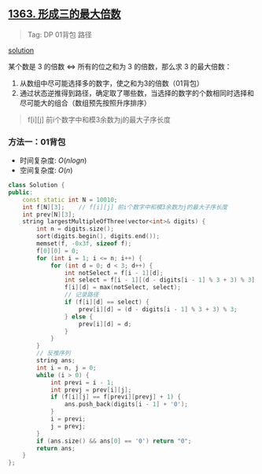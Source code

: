 ## [1363. 形成三的最大倍数](https://leetcode.cn/problems/largest-multiple-of-three/description/)

> Tag: DP 01背包 路径

[solution](https://leetcode.cn/problems/largest-multiple-of-three/solutions/907662/pai-xu-01bei-bao-by-wilson1996-e5ew/)

某个数是 3 的倍数 <=> 所有的位之和为 3 的倍数，那么求 3 的最大倍数：
1. 从数组中尽可能选择多的数字，使之和为3的倍数（01背包）
2. 通过状态逆推得到路径，确定取了哪些数，当选择的数字的个数相同时选择和尽可能大的组合（数组预先按照升序排序）

> f[i][j] 前i个数字中和模3余数为j的最大子序长度

### 方法一：01背包

* 时间复杂度: ${O(nlogn)}$
* 空间复杂度: ${O(n)}$

```cpp
class Solution {
public:
    const static int N = 10010;
    int f[N][3];    // f[i][j] 前i个数字中和模3余数为j的最大子序长度
    int prev[N][3];
    string largestMultipleOfThree(vector<int>& digits) {
        int n = digits.size();
        sort(digits.begin(), digits.end());
        memset(f, -0x3f, sizeof f);
        f[0][0] = 0;
        for (int i = 1; i <= n; i++) {
            for (int d = 0; d < 3; d++) {
                int notSelect = f[i - 1][d];
                int select = f[i - 1][(d - digits[i - 1] % 3 + 3) % 3] + 1;
                f[i][d] = max(notSelect, select);
                // 记录路径
                if (f[i][d] == select) {
                    prev[i][d] = (d - digits[i - 1] % 3 + 3) % 3;
                } else {
                    prev[i][d] = d;
                }
            }
        }
        // 反推序列
        string ans;
        int i = n, j = 0;
        while (i > 0) {
            int previ = i - 1;
            int prevj = prev[i][j];
            if (f[i][j] == f[previ][prevj] + 1) {
                ans.push_back(digits[i - 1] + '0');
            }
            i = previ;
            j = prevj;
        }
        if (ans.size() && ans[0] == '0') return "0";
        return ans;
    }
};
```